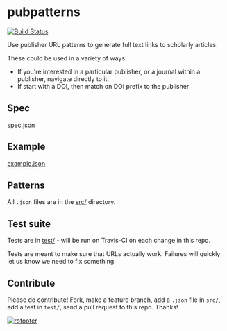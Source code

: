 pubpatterns
===========

[![Build Status](https://travis-ci.org/ropenscilabs/pubpatterns.svg?branch=master)](https://travis-ci.org/ropenscilabs/pubpatterns)

Use publisher URL patterns to generate full text links to scholarly articles.

These could be used in a variety of ways:

* If you're interested in a particular publisher, or a journal within a publisher, navigate directly to it.
* If start with a DOI, then match on DOI prefix to the publisher

## Spec

[spec.json](spec.json)

## Example

[example.json](example.json)

## Patterns

All `.json` files are in the [src/](src/) directory.

## Test suite

Tests are in [test/](test/) - will be run on Travis-CI on each change in this repo.

Tests are meant to make sure that URLs actually work. Failures will quickly
let us know we need to fix something.

## Contribute

Please do contribute! Fork, make a feature branch, add a `.json` file in `src/`,
add a test in `test/`, send a pull request to this repo. Thanks!

[![rofooter](http://ropensci.org/public_images/github_footer.png)](http://ropensci.org)
